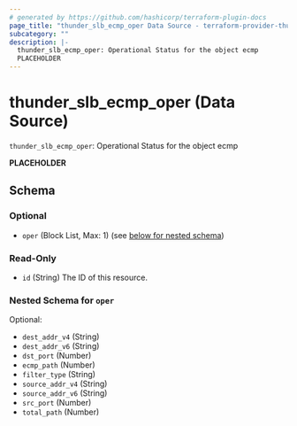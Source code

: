 ```yaml
---
# generated by https://github.com/hashicorp/terraform-plugin-docs
page_title: "thunder_slb_ecmp_oper Data Source - terraform-provider-thunder"
subcategory: ""
description: |-
  thunder_slb_ecmp_oper: Operational Status for the object ecmp
  PLACEHOLDER
---
```


# thunder_slb_ecmp_oper (Data Source)

`thunder_slb_ecmp_oper`: Operational Status for the object ecmp

__PLACEHOLDER__



<!-- schema generated by tfplugindocs -->
## Schema

### Optional

- `oper` (Block List, Max: 1) (see [below for nested schema](#nestedblock--oper))

### Read-Only

- `id` (String) The ID of this resource.

<a id="nestedblock--oper"></a>
### Nested Schema for `oper`

Optional:

- `dest_addr_v4` (String)
- `dest_addr_v6` (String)
- `dst_port` (Number)
- `ecmp_path` (Number)
- `filter_type` (String)
- `source_addr_v4` (String)
- `source_addr_v6` (String)
- `src_port` (Number)
- `total_path` (Number)


